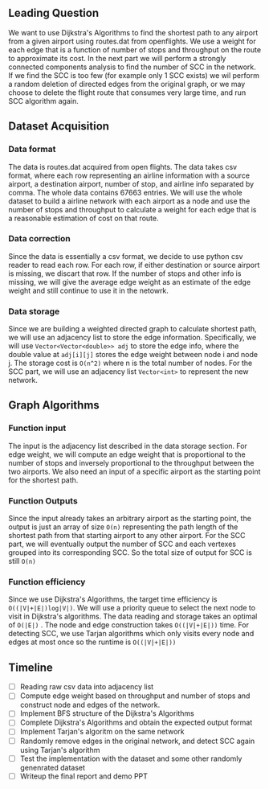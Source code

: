 ## Leading Question
We want to use Dijkstra's Algorithms to find the shortest path to any airport from a given airport using routes.dat from openflights. We use a weight for each edge that is a function of number of stops and throughput on the route to approximate its cost. In the next part we will perform a strongly connected components analysis to find the number of SCC in the network. If we find the SCC is too few (for example only 1 SCC exists) we wil perform a random deletion of directed edges from the original graph, or we may choose to delete the flight route that consumes very large time, and run SCC algorithm again. 

## Dataset Acquisition

### Data format
The data is routes.dat acquired from open flights. The data takes csv format, where each row representing an airline information with a source airport, a destination airport, number of stop, and airline info separated by comma. The whole data contains 67663 entries. We will use the whole dataset to build a airline network with each airport as a node and use the number of stops and throughput to calculate a weight for each edge that is a reasonable estimation of cost on that route. 

### Data correction
Since the data is essentially a csv format, we decide to use python csv reader to read each row. For each row, if either destination or source airport is missing, we discart that row. If the number of stops and other info is missing, we will give the average edge weight as an estimate of the edge weight and still continue to use it in the netowrk.

### Data storage
Since we are building a weighted directed graph to calculate shortest path, we will use an adjacency list to store the edge information. Specifically, we will use `Vector<Vector<double>> adj` to store the edge info, where the double value at `adj[i][j]` stores the edge weight between node i and node j. The storage cost is `O(n^2)` where n is the total number of nodes. For the SCC part, we will use an adjacency list `Vector<int>` to represent the new network.

## Graph Algorithms

### Function input
The input is the adjacency list described in the data storage section. For edge weight, we will compute an edge weight that is proportional to the number of stops and inversely proportional to the throughput between the two airports. We also need an input of a specific airport as the starting point for the shortest path.

### Function Outputs
Since the input already takes an arbitrary airport as the starting point, the output is just an array of size `O(n)` representing the path length of the shortest path from that starting airport to any other airport. For the SCC part, we will eventually output the number of SCC and each vertexes grouped into its corresponding SCC. So the total size of output for SCC is still `O(n)`

### Function efficiency
Since we use Dijkstra's Algorithms, the target time efficiency is `O((|V|+|E|)log|V|)`. We will use a priority queue to select the next node to visit in Dijkstra's algorithms. The data reading and storage takes an optimal of `O(|E|)` . The node and edge construction takes `O((|V|+|E|))` time. For detecting SCC, we use Tarjan algorithms which only visits every node and edges at most once so the runtime is `O((|V|+|E|))`

## Timeline
- [ ] Reading raw csv data into adjacency list
- [ ] Compute edge weight based on throughput and number of stops and construct node and edges of the network.
- [ ] Implement BFS structure of the Dijkstra's Algorithms
- [ ] Complete Dijkstra's Algorithms and obtain the expected output format
- [ ] Implement Tarjan's algoritm on the same network
- [ ] Randomly remove edges in the original network, and detect SCC again using Tarjan's algorithm
- [ ] Test the implementation with the dataset and some other randomly genenrated dataset
- [ ] Writeup the final report and demo PPT
